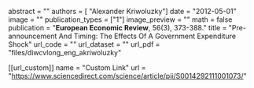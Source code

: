 abstract = ""
authors = [ "Alexander Kriwoluzky"]
date = "2012-05-01"
image = ""
publication_types = ["1"]
image_preview = ""
math = false
publication = "**European Economic Review**, 56(3), 373-388."
title = "Pre-announcement And Timing: The Effects Of A Government Expenditure Shock"
url_code = ""
url_dataset = ""
url_pdf = "files/diwcvlong_eng_akriwoluzky"

[[url_custom]]
    name = "Custom Link"
    url = "https://www.sciencedirect.com/science/article/pii/S0014292111001073/"
